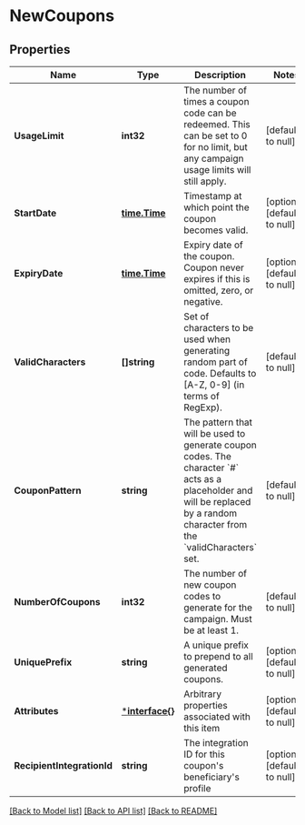 # NewCoupons

## Properties
Name | Type | Description | Notes
------------ | ------------- | ------------- | -------------
**UsageLimit** | **int32** | The number of times a coupon code can be redeemed. This can be set to 0 for no limit, but any campaign usage limits will still apply.  | [default to null]
**StartDate** | [**time.Time**](time.Time.md) | Timestamp at which point the coupon becomes valid. | [optional] [default to null]
**ExpiryDate** | [**time.Time**](time.Time.md) | Expiry date of the coupon. Coupon never expires if this is omitted, zero, or negative. | [optional] [default to null]
**ValidCharacters** | **[]string** | Set of characters to be used when generating random part of code. Defaults to [A-Z, 0-9] (in terms of RegExp). | [default to null]
**CouponPattern** | **string** | The pattern that will be used to generate coupon codes. The character &#x60;#&#x60; acts as a placeholder and will be replaced by a random character from the &#x60;validCharacters&#x60; set.  | [default to null]
**NumberOfCoupons** | **int32** | The number of new coupon codes to generate for the campaign. Must be at least 1. | [default to null]
**UniquePrefix** | **string** | A unique prefix to prepend to all generated coupons. | [optional] [default to null]
**Attributes** | [***interface{}**](interface{}.md) | Arbitrary properties associated with this item | [optional] [default to null]
**RecipientIntegrationId** | **string** | The integration ID for this coupon&#39;s beneficiary&#39;s profile | [optional] [default to null]

[[Back to Model list]](../README.md#documentation-for-models) [[Back to API list]](../README.md#documentation-for-api-endpoints) [[Back to README]](../README.md)


